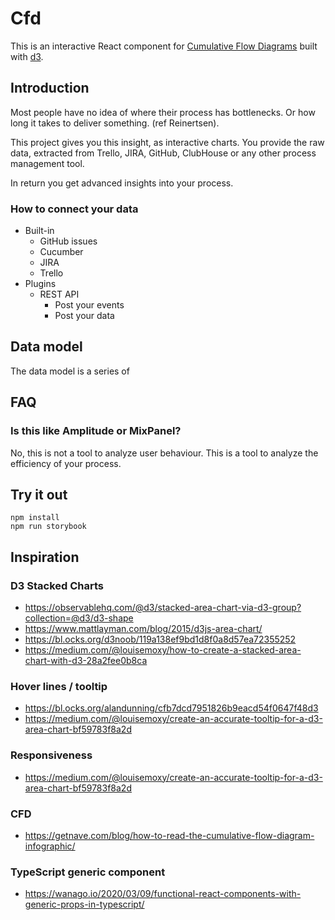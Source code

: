 # Cfd

This is an interactive React component for [Cumulative Flow Diagrams](https://en.wikipedia.org/wiki/Cumulative_flow_diagram)
built with [d3](https://d3js.org/).

## Introduction

Most people have no idea of where their process has bottlenecks. Or how long it takes to deliver something.
(ref Reinertsen).

This project gives you this insight, as interactive charts. You provide the raw data, extracted from Trello, JIRA, GitHub,
ClubHouse or any other process management tool.

In return you get advanced insights into your process.

### How to connect your data

- Built-in
  - GitHub issues
  - Cucumber
  - JIRA
  - Trello
- Plugins
  - REST API
    - Post your events
    - Post your data

## Data model

The data model is a series of

## FAQ

### Is this like Amplitude or MixPanel?

No, this is not a tool to analyze user behaviour. This is a tool to analyze the efficiency of your process.

## Try it out

    npm install
    npm run storybook

## Inspiration

### D3 Stacked Charts

- https://observablehq.com/@d3/stacked-area-chart-via-d3-group?collection=@d3/d3-shape
- https://www.mattlayman.com/blog/2015/d3js-area-chart/
- https://bl.ocks.org/d3noob/119a138ef9bd1d8f0a8d57ea72355252
- https://medium.com/@louisemoxy/how-to-create-a-stacked-area-chart-with-d3-28a2fee0b8ca

### Hover lines / tooltip

- https://bl.ocks.org/alandunning/cfb7dcd7951826b9eacd54f0647f48d3
- https://medium.com/@louisemoxy/create-an-accurate-tooltip-for-a-d3-area-chart-bf59783f8a2d

### Responsiveness

- https://medium.com/@louisemoxy/create-an-accurate-tooltip-for-a-d3-area-chart-bf59783f8a2d

### CFD

- https://getnave.com/blog/how-to-read-the-cumulative-flow-diagram-infographic/

### TypeScript generic component

- https://wanago.io/2020/03/09/functional-react-components-with-generic-props-in-typescript/
